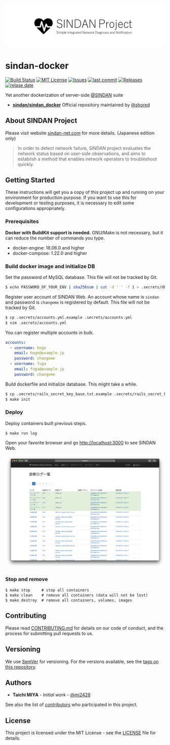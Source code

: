  ![SINDAN Project](https://raw.githubusercontent.com/mi2428/sindan-docker/screenshot/logo.png)

# sindan-docker

[![Build Status](https://travis-ci.com/mi2428/sindan-docker.svg?token=4rNKUsBRFsZs9zARiDBB&branch=master)](https://travis-ci.com/mi2428/sindan-docker) [![MIT License](http://img.shields.io/badge/license-MIT-blue.svg?style=flat)](LICENSE) [![Issues](https://img.shields.io/github/issues/mi2428/sindan-docker)](https://github.com/mi2428/sindan-docker/issues)
[![last commit](https://img.shields.io/github/last-commit/mi2428/sindan-docker)](https://github.com/mi2428/sindan-docker/commits) [![Releases](https://img.shields.io/github/release/mi2428/sindan-docker)](https://github.com/mi2428/sindan-docker/releases)  [![relase date](https://img.shields.io/github/release-date/mi2428/sindan-docker)](https://github.com/mi2428/sindan-docker/releases)

Yet another dockerization of server-side [@SINDAN](https://github.com/SINDAN) suite
- **[sindan/sindan_docker](https://github.com/SINDAN/sindan_docker)** Official repository maintained by [@shored](https://github.com/shored)

## About SINDAN Project
Please visit website [sindan-net.com](https://www.sindan-net.com) for more details. (Japanese edition only)

> In order to detect network failure, SINDAN project evaluates the network status based on user-side observations, and aims to establish a method that enables network operators to troubleshoot quickly.

## Getting Started
These instructions will get you a copy of this project up and running on your environment for production purpose.
If you want to use this for development or testing purposes, it is necessary to edit some configurations appropriately.

### Prerequisites
**Docker with BuildKit support is needed.**
GNU/Make is not necessary, but it can reduce the number of commands you type.

- docker-engine: 18.06.0 and higher
- docker-compose: 1.22.0 and higher

### Build docker image and initialize DB
Set the password of MySQL database.
This file will not be tracked by Git.
```bash
$ echo PASSWORD_OF_YOUR_ENV | sha256sum | cut -d ' ' -f 1 > .secrets/db_password.txt
```
Register user account of SINDAN Web.
An account whose name is `sindan` and password is `changeme` is registered by default.
This file will not be tracked by Git.
```bash
$ cp .secrets/accounts.yml.example .secrets/accounts.yml
$ vim .secrets/accounts.yml
```
You can register multiple accounts in bulk.
```yml
accounts:
  - username: hoge
    email: hoge@example.jp
    password: changeme
  - username: fuga
    email: fuga@example.jp
    password: changeme
```
Build dockerfile and initialize database.
This might take a while.
```bash
$ cp .secrets/rails_secret_key_base.txt.example .secrets/rails_secret_key_base.txt
$ make init
```

### Deploy
Deploy containers built previous steps.
```
$ make run log
```
Open your favorite browser and go [http://localhost:3000](http://localhost:3000) to see SINDAN Web.

![Safari screenshot](https://raw.githubusercontent.com/mi2428/sindan-docker/screenshot/safari.png)

### Stop and remove
```
$ make stop     # stop all containers
$ make clean    # remove all containers (data will not be lost)
$ make destroy  # remove all containers, volumes, images
```

## Contributing
Please read [CONTRIBUTING.md](CONTRIBUTING.md) for details on our code of conduct, and the process for submitting pull requests to us.

## Versioning
We use [SemVer](http://semver.org/) for versioning. For the versions available, see the [tags on this repository](https://github.com/mi2428/sindan-docker/tags).

## Authors
- **Taichi MIYA** - *Initial work* - [@mi2428](https://github.com/mi2428)

See also the list of [contributors](https://github.com/mi2428/sindan-docker/graphs/contributors) who participated in this project.

## License
This project is licensed under the MIT License - see the [LICENSE](LICENSE) file for details.
